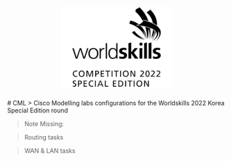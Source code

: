 <h1 align="center">
    <img src="WSSE.png" style="width: 50%; height: auto;" alt="wsse">
</h1>
# CML
> Cisco Modelling labs configurations for the Worldskills 2022 Korea Special Edition round

> Note Missing:

> Routing tasks

> WAN & LAN tasks
